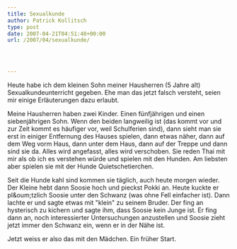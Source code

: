 ```yaml
---
title: Sexualkunde
author: Patrick Kollitsch
type: post
date: 2007-04-21T04:51:48+00:00
url: /2007/04/sexualkunde/




---
```

Heute habe ich dem kleinen Sohn meiner Hausherren (5 Jahre alt) Sexualkundeunterricht gegeben. Ehe man das jetzt falsch versteht, seien mir einige Erl&auml;uterungen dazu erlaubt.

Meine Hausherren haben zwei Kinder. Einen f&uuml;nfj&auml;hrigen und einen siebenj&auml;hrigen Sohn. Wenn den beiden langweilig ist (das kommt vor und zur Zeit kommt es h&auml;ufiger vor, weil Schulferien sind), dann sieht man sie erst in einiger Entfernung des Hauses spielen, dann etwas n&auml;her, dann auf dem Weg vorm Haus, dann unter dem Haus, dann auf der Treppe und dann sind sie da. Alles wird angefasst, alles wird verschoben. Sie reden Thai mit mir als ob ich es verstehen w&uuml;rde und spielen mit den Hunden. Am liebsten aber spielen sie mit der Hunde Quietschetierchen.

Seit die Hunde kahl sind kommen sie t&auml;glich, auch heute morgen wieder. Der Kleine hebt dann Soosie hoch und pieckst Pokki an. Heute kuckte er pl&oum;tzlich Soosie unter den Schwanz (was ohne Fell einfacher ist). Dann lachte er und sagte etwas mit "klein" zu seinem Bruder. Der fing an hysterisch zu kichern und sagte ihm, dass Soosie kein Junge ist. Er fing dann an, noch interessierter Untersuchungen anzustellen und Soosie zieht jetzt immer den Schwanz ein, wenn er in der N&auml;he ist.

Jetzt weiss er also das mit den M&auml;dchen. Ein fr&uuml;her Start.